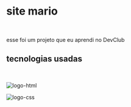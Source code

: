 <h1>site mario</h1>
<br>
<p>esse foi um projeto que eu aprendi no <a>DevClub</a></p>

 <h2>tecnologias usadas</h2>
 <br>
 <p><img src="https://img.shields.io/badge/HTML-239120?style=for-the-badge&logo=html5&logoColor=white" alt="logo-html"></p>
 <p><img src="https://img.shields.io/badge/CSS-239120?&style=for-the-badge&logo=css3&logoColor=white" alt="logo-css"></p>
